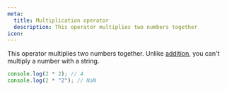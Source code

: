 ```yaml
---
meta:
  title: Multiplication operator
  description: This operator multiplies two numbers together
icon:
---
```


This operator multiplies two numbers together. Unlike
[addition](/operator/addition), you can't multiply a number with a string.

```javascript
console.log(2 * 2); // 4
console.log(2 * "2"); // NaN
```

